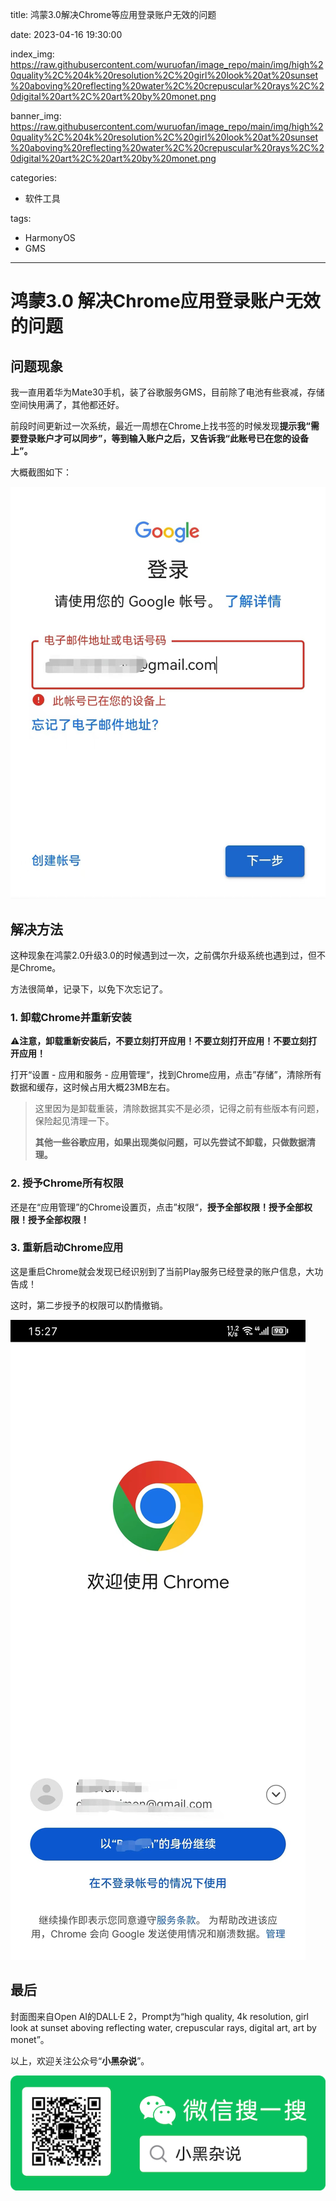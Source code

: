 title: 鸿蒙3.0解决Chrome等应用登录账户无效的问题

date: 2023-04-16 19:30:00

index_img: https://raw.githubusercontent.com/wuruofan/image_repo/main/img/high%20quality%2C%204k%20resolution%2C%20girl%20look%20at%20sunset%20aboving%20reflecting%20water%2C%20crepuscular%20rays%2C%20digital%20art%2C%20art%20by%20monet.png

banner_img: https://raw.githubusercontent.com/wuruofan/image_repo/main/img/high%20quality%2C%204k%20resolution%2C%20girl%20look%20at%20sunset%20aboving%20reflecting%20water%2C%20crepuscular%20rays%2C%20digital%20art%2C%20art%20by%20monet.png

categories:

- 软件工具

tags:

- HarmonyOS
- GMS

---

# 鸿蒙3.0 解决Chrome应用登录账户无效的问题



## 问题现象



我一直用着华为Mate30手机，装了谷歌服务GMS，目前除了电池有些衰减，存储空间快用满了，其他都还好。

前段时间更新过一次系统，最近一周想在Chrome上找书签的时候发现**提示我“需要登录账户才可以同步”，等到输入账户之后，又告诉我“此账号已在您的设备上”。**



大概截图如下：

![此账号已在您的设备上](https://raw.githubusercontent.com/wuruofan/image_repo/main/img/harmony-os-3-chrome-google-account-already-login.jpg)





## 解决方法



这种现象在鸿蒙2.0升级3.0的时候遇到过一次，之前偶尔升级系统也遇到过，但不是Chrome。

方法很简单，记录下，以免下次忘记了。



### 1. 卸载Chrome并重新安装



⚠️**注意，卸载重新安装后，不要立刻打开应用！不要立刻打开应用！不要立刻打开应用！**



打开“设置 - 应用和服务 - 应用管理“，找到Chrome应用，点击”存储”，清除所有数据和缓存，这时候占用大概23MB左右。



> 这里因为是卸载重装，清除数据其实不是必须，记得之前有些版本有问题，保险起见清理一下。
>
> **其他一些谷歌应用，如果出现类似问题，可以先尝试不卸载，只做数据清理。**



### 2. 授予Chrome所有权限



还是在“应用管理”的Chrome设置页，点击”权限“，**授予全部权限！授予全部权限！授予全部权限！**



### 3. 重新启动Chrome应用



这是重启Chrome就会发现已经识别到了当前Play服务已经登录的账户信息，大功告成！

这时，第二步授予的权限可以酌情撤销。



![Chrome成功识别账户信息](https://raw.githubusercontent.com/wuruofan/image_repo/main/img/harmony-os-3-chrome-google-account-login-success.jpg)




## 最后



封面图来自Open AI的DALL·E 2，Prompt为“high quality, 4k resolution, girl look at sunset aboving reflecting water, crepuscular rays, digital art, art by monet”。



<p>



以上，欢迎关注公众号“**小黑杂说**”。




![小黑杂说](https://raw.githubusercontent.com/wuruofan/wuruofan.github.io/master/img/qr-wechat-large.png)
